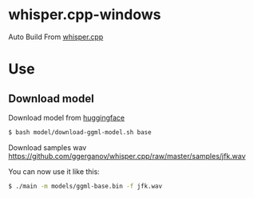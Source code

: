 # whisper.cpp-windows

Auto Build From [whisper.cpp](https://github.com/ggerganov/whisper.cpp)


# Use

## Download model
Download model from [huggingface](https://huggingface.co/ggerganov/whisper.cpp) 

```bash
$ bash model/download-ggml-model.sh base
```

Download samples wav https://github.com/ggerganov/whisper.cpp/raw/master/samples/jfk.wav


You can now use it like this:
```bash
$ ./main -m models/ggml-base.bin -f jfk.wav
```

